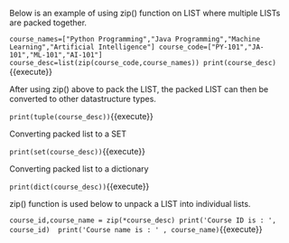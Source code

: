 Below is an example of using zip() function on LIST where multiple LISTs are packed together.

`
course_names=["Python Programming","Java Programming","Machine Learning","Artificial Intelligence"]
course_code=["PY-101","JA-101","ML-101","AI-101"]
course_desc=list(zip(course_code,course_names))
print(course_desc)
`{{execute}}

After using zip() above to pack the LIST, the packed LIST can then be converted to other datastructure types.

`
print(tuple(course_desc))
`{{execute}}

Converting packed list to a SET

`
print(set(course_desc))
`{{execute}}

Converting packed list to a dictionary

`
print(dict(course_desc))
`{{execute}}

zip() function is used below to unpack a LIST into individual lists.

`
course_id,course_name = zip(*course_desc)
print('Course ID is : ', course_id) 
print('Course name is : ' , course_name)
`{{execute}}

